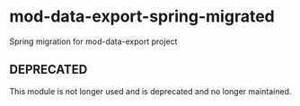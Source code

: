 # mod-data-export-spring-migrated
Spring migration for mod-data-export project

## DEPRECATED

This module is not longer used and is deprecated and no longer maintained.
